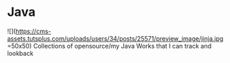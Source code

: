 # Java
![](https://cms-assets.tutsplus.com/uploads/users/34/posts/25571/preview_image/jinja.jpg =50x50)
Collections of opensource/my Java Works that I can track and lookback
